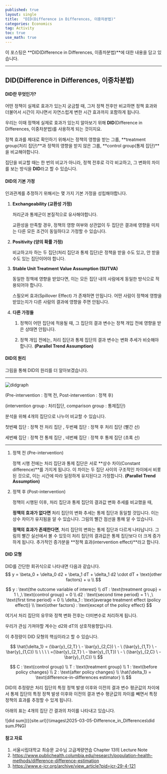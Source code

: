 ```yaml
---
published: true
layout: single
title:  "DID(Difference in Differences, 이중차분법)"
categories: Economics
tag: Activity
toc: true
use_math: true
---
```


이 포스팅은 **DID(Difference in Differences, 이중차분법)**에 대한 내용을 담고 있습니다.

___



## DID(Difference in Differences, 이중차분법)



#### DID란 무엇인가?

어떤 정책이 실제로 효과가 있는지 궁금할 때, 그저 정책 전후만 비교하면 정책 효과와 더불어서 시간이 지나면서 자연스럽게 변한 시간 효과까지 포함하게 됩니다.

우리는 이때 정책에 실제로 효과가 있는지 알아보기 위해 **DID**(Difference in Differences, 이중차분법)를 사용하게 되는 것이지요.

정책 효과를 제대로 확인하기 위해서는 정책의 영향을 받는 그룹, **treatment group(처리 집단)**과 정책의 영향을 받지 않은 그룹, **control group(통제 집단)**을 비교해야합니다.

집단을 비교할 때는 한 번의 비교가 아니라, 정책 전후로 각각 비교하고, 그 변화의 차이를 보는 방식을 **DID**라고 할 수 있습니다.



#### DID의 기본 가정

인과관계를 추정하기 위해서는 몇 가지 기본 가정을 성립해야합니다.

1. **Exchangeability (교환성 가정)**

   처리군과 통제군이 본질적으로 유사해야합니다. 

   교환성을 만족할 경우, 정책의 영향 여부와 상관없이 두 집단은 결과에 영향을 미치는 다른 모든 조건이 동일하다고 가정할 수 있습니다.

   

2. **Positivity (양의 확률 가정)**

   비교하고자 하는 두 집단(처리 집단과 통제 집단)은 정책을 받을 수도 있고, 안 받을 수도 있는 집단이어야 합니다.

   

3. **Stable Unit Treatment Value Assumption (SUTVA)**

   동일한 정책에 영향을 받았다면, 이는 모든 집단 내의 사람에게 동일한 방식으로 적용되어야 합니다.

   스필오버 효과(Spillover Effect) 가 존재하면 안됩니다. 어떤 사람이 정책에 영향을 받았는지가 다른 사람의 결과에 영향을 주면 안됩니다.

   

4. **다른 가정들**

   1. 정책이 어떤 집단에 적용될 때, 그 집단의 결과 변수는 정책 개입 전에 영향을 받은 상태면 안됩니다.

   2. 정책 개입 전에는, 처리 집단과 통제 집단의 결과 변수는 변화 추세가 비슷해야합니다. 
      **(Parallel Trend Assumption)**





#### DID의 원리

그림을 통해 DID의 원리를 더 알아보겠습니다.

---

![didgraph]({{site.url}}\images\2025-03-05-Difference_in_Differences\didgraph.png)

(Pre-intervention : 정책 전, Post-intervention : 정책 후)

(intervention group : 처리집단, comparison group : 통제집단)

분석을 위해 4개의 집단으로 나누어 비교할 수 있습니다.

첫번째 집단 : 정책 전 처리 집단 , 두번째 집단 : 정책 후 처리 집단                    (빨간 선)

세번째 집단 : 정책 전 통제 집단 , 네번째 집단 : 정책 후 통제 집단                    (초록 선)

---



1. 정책 전 (Pre-intervention)

   정책 시행 전에는 처리 집단과 통제 집단은 서로 **상수 차이(Constant difference)**를 가지게 됩니다. 이 차이는 두 집단 사이의 구조적인 차이에서 비롯된 것으로, 이는 시간에 따라 일정하게 유지된다고 가정합니다. **(Parallel Trend Assumption)**



2. 정책 후 (Post-intervention)

   정책이 시행된 이후, 처리 집단과 통제 집단의 결과값 변화 추세를 비교했을 때, 

   **정책의 효과가 없다면** 처리 집단의 변화 추세는 통제 집단과 동일할 것입니다. 이는 상수 차이가 유지됨을 알 수 있습니다. 그림의 빨간 점선을 통해 알 수 있습니다.

   

   **정책의 효과가 존재한다면**, 처리 집단의 변화는 통제 집단과 다르게 나타납니다. 그림의 빨간 실선에서 볼 수 있듯이 처리 집단의 결과값은 통제 집단보다 더 크게 증가하게 됩니다. 추가적인 증가분을 **정책 효과(intervention effect)**라고 합니다.



#### DID 모형

DID를 간단한 회귀식으로 나타내면 다음과 같습니다.
$$
y = \beta_0 + \delta_0 d2 + \beta_1 dT + \delta_1 d2 \cdot dT + \text{other factors} + u \\
$$

$$
y : \text{the outcome variable of interest} \\
dT : \text{treatment group} = 1 \ ,\ \text{control group} = 0 \\
d2 : \text{second time period} = 1 \ ,\ \text{first time period} = 0 \\
\delta_1 : \text{average treatment effect (policy effect)} \\
\text{other factors} : \text{except of the policy effect}
$$



여기서 처리 집단의 유무와 정책 변화 전후는 더미변수로 처리하게 됩니다. 



우리가 관심 가져야할 계수는 d2와 dT의 상호작용항입니다. 

이 추정량이 DID 모형의 핵심이라고 할 수 있습니다.


$$
\hat{\delta_1} = (\bar{y}_{2,T} \ - \bar{y}_{2,C}) \ - \ (\bar{y}_{1,T} \ - \bar{y}_{1,C}) \\
\ \ \ \ =(\bar{y}_{2,T} \ - \bar{y}_{1,T}) \ - \ (\bar{y}_{2,C} \ - \bar{y}_{1,C}) \\
$$

$$
C : \text{control group}   \\
T : \text{treatment group} \\
1 : \text{before policy changes} \\
2 : \text{after policy changes} \\
\hat{\delta_1} = \text{difference-in-differences estimator} \\
$$

DID의 추정량은 처리 집단의 특정 정책 발생 이후와 이전의 결과 변수 평균값의 차이에서 통제 집단의 특정 정책 발생 이후와 이전의 결과 변수 평균값의 차이를 빼면서 특정 정책의 효과를 추정할 수 있게 됩니다.



아래의 표는 4개의 집단 간 결과의 차이를 나타내고 있습니다.

![did sum]({{site.url}}\images\2025-03-05-Difference_in_Differences\did sum.PNG)



#### 참고 자료

1. 서울시립대학교 최승문 교수님 고급계량연습 Chapter 13의 Lecture Note
2. <https://www.publichealth.columbia.edu/research/population-health-methods/difference-difference-estimation>
3. <https://www.e-jcr.org/archive/view_article?pid=jcr-29-4-121>
